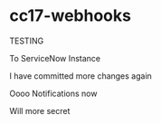 # cc17-webhooks

TESTING

To ServiceNow Instance

I have committed more changes again

Oooo Notifications now

Will more secret
